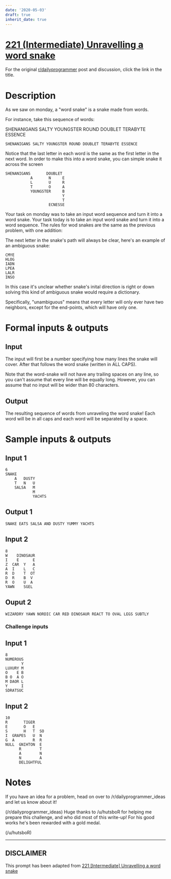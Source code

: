```yaml
---
date: '2020-05-03'
draft: true
inherit_date: true
---
```


# [221 (Intermediate) Unravelling a word snake](https://www.reddit.com/r/dailyprogrammer/comments/3bqq7p/20150701_challenge_221_intermediate_unravelling_a/)

For the original [r/dailyprogrammer](https://www.reddit.com/r/dailyprogrammer/) post and discussion, click the link in the title.

# Description
As we saw on monday, a "word snake" is a snake made from words.

For instance, take this sequence of words:

SHENANIGANS SALTY YOUNGSTER ROUND DOUBLET TERABYTE ESSENCE


```
SHENANIGANS SALTY YOUNGSTER ROUND DOUBLET TERABYTE ESSENCE
```
Notice that the last letter in each word is the same as the first letter in the next word. In order to make this into a word snake, you can simple snake it across the screen


```
SHENANIGANS       DOUBLET
           A       N     E
           L       U     R
           T       O     A
           YOUNGSTER     B
                         Y
                         T
                   ECNESSE
```
Your task on monday was to take an input word sequence and turn it into a word snake. Your task today is to take an input word snake and turn it into a word sequence. The rules for wod snakes are the same as the previous problem, with one addition:

The next letter in the snake's path will always be clear, here's an example of an ambiguous snake:


```
CMYE
HLOG
IADN
LPEA
LALR
INSO
```
In this case it's unclear whether snake's inital direction is right or down solving this kind of ambiguous snake would require a dictionary.

Specifically, "unambiguous" means that every letter will only ever have two neighbors, except for the end-points, which will have only one. 

# Formal inputs & outputs
## Input
The input will first be a number specifying how many lines the snake will cover. After that follows the word snake (written in ALL CAPS).

Note that the word-snake will not have any trailing spaces on any line, so you can't assume that every line will be equally long. However, you can assume that no input will be wider than 80 characters. 

## Output
The resulting sequence of words from unraveling the word snake! Each word will be in all caps and each word will be separated by a space.

# Sample inputs & outputs
## Input 1

```
6
SNAKE
    A   DUSTY
    T   N   U
    SALSA   M
            M
            YACHTS
```
## Output 1

```
SNAKE EATS SALSA AND DUSTY YUMMY YACHTS
```
## Input 2

```
8
W    DINOSAUR
I    E      E
Z  CAR  Y   A
A  I    L   C
R  D    T  OT
D  R    B  V
R  O    U  A
YAWN    SGEL
```
## Ouput 2

```
WIZARDRY YAWN NORDIC CAR RED DINOSAUR REACT TO OVAL LEGS SUBTLY
```
### Challenge inputs
## Input 1

```
8
NUMEROUS
       Y
LUXURY M
O    E B
B O  A O
M DAOR L
Y      I
SDRATSUC
```
## Input 2

```
10
R       TIGER
E       O   E
S       H   T  SO
I  GRAPES   U  N
G  A        R  R
NULL  GNIHTON  E
      R        T
      A        N
      N        A
      DELIGHTFUL
```
# Notes
If you have an idea for a problem, head on over to /r/dailyprogrammer_ideas and let us know about it! 

(/r/dailyprogrammer_ideas)
Huge thanks to /u/hutsboR for helping me prepare this challenge, and who did most of this write-up! For his good works he's been rewarded with a gold medal.

(/u/hutsboR)

----
## **DISCLAIMER**
This prompt has been adapted from [221 [Intermediate] Unravelling a word snake](https://www.reddit.com/r/dailyprogrammer/comments/3bqq7p/20150701_challenge_221_intermediate_unravelling_a/
)
